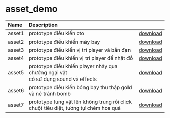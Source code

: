 # asset_demo

|Name|Description||
|:----|:---------------|:------|
|asset1|prototype điều kiển oto|[download](https://github.com/unityvn/asset_demo/releases/download/1.0.0/asset1.unitypackage)|
|asset2|prototype điều khiển máy bay|[download](https://github.com/unityvn/asset_demo/releases/download/1.0.0/asset2.unitypackage)|
|asset3|prototype điều kiển vị trí player và bắn đạn|[download](https://github.com/unityvn/asset_demo/releases/download/1.0.0/asset3.unitypackage)|
|asset4|prototype điều khiển vị trí player để nhặt đồ|[download](https://github.com/unityvn/asset_demo/releases/download/1.0.0/asset4.unitypackage)|
|asset5|prototype điều khiển player nhảy qua chướng ngại vật <br> có sử dụng sound và effects|[download](https://github.com/unityvn/asset_demo/releases/download/1.0.0/asset5.unitypackage)|
|asset6|prototype điều kiển bóng bay thu thập gold và né tránh bomb|[download](https://github.com/unityvn/asset_demo/releases/download/1.0.0/asset6.unitypackage)|
|asset7|prototype tung vật lên không trung rồi click chuột tiêu diệt, tương tự chém hoa quả|[download](https://github.com/unityvn/asset_demo/releases/download/1.0.0/asset7.unitypackage)|
